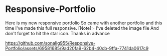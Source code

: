 # Responsive-Portfolio
Here is my new responsive portfolio
So came with another portfolio and this time I've made this full responsive.
[Note]:- I've deleted the image file
And don't forget to hit the star icon. Thanks in advance


https://github.com/sonalig955/Responsive-Portfolio/assets/69581685/9ad20fa9-62b4-40cb-9ffa-7741da0617c9


